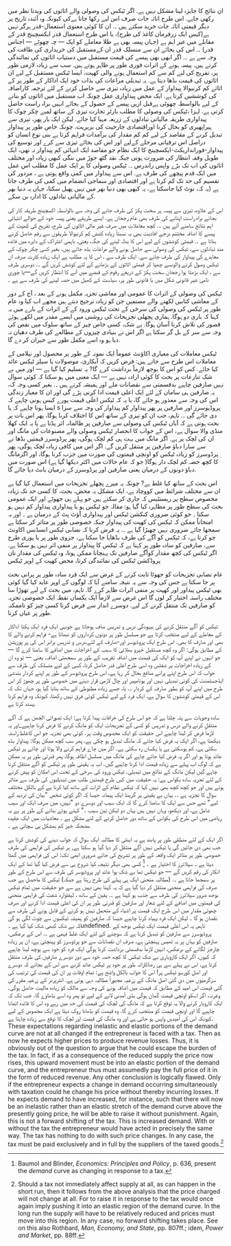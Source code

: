 ان نتائج کا جایزہ لینا مشکل نہیں ہے. اگر ٹیکس کی وصولی والے اثاثوں کی ویدتا نظر میں رکھی جایے. اس طرح اثاثہ جات صرف اس لیے رکھا جاتا ہےکی کیونکہ وہ آئندہ تاریخ پر دیگر قیمتی اثاثہ جات خرید سکتے ہیں ۔. ان کا کوئی معنوی استعمال-قدر ہرگز نہیں ہے(کیس ایک زرفرمان کاغذ کی طرح)، یا اس طرح استعمال قدر ایکسچینج قدر کے مقابلے میں غیر اہم ہے (جہاں پیسہ بھی ہے طلا معاملے کو ایک — چہ چھوٹے — اجناس قدر) ۔. اس کی بجائے ان سے منسلک قدر ان کےمستقبل کی خریداری کی طاقت کی وجہ سے ہے ۔. اگر ابھی بھی پیسے کی قیمت مستقبل میں دستیاب اثاثوں کی نمائندگی کرتے ہیں. پیسہ ہونے کے اثرات فوری طور پر ظاہر ہوتے ہیں. سب سے زیادہ لازمی طور پر، تفریح کی لیے کم سے کم استعمال ہونے والی کھپت، ایسا ٹیکس مستقبل کے لیے ان اثاثوں کی قیمت بڈھا دیتا ہے. یہ تبدیلی مراعات کی بذات خود ایک اداکار کے طور پر کے اثاثے کم کرنیوالا پیداوار کے عمل میں زیادہ تیزی سے حاصل کرنے کے لئے ترجمہ کاراضافہ کی کوششیں کرتا ہے. ایک محض پیداواری عمل چونکہ اب مستقبل میں اثاثوں کو بنانے کے لیے بالواسطہ چھوٹی ہےقبل ازیں پیسے کے حصول کے بجائے انہیں براہ راست حاصل کرتی ہے. لہزا ،ٹیکس کی وصولی کا مطلب بارٹر تجارت تیزی کے ساتھ لمبے چکر چوک کا پیداواری طریقہ مالیاتی تبادلوں کے زریعہ مہیا کیا جائے. لیکن ایک بار پھر، تیزی سے ہیراپھیری کو بحال کرنا اوراقتصادی جارحیت کی بربریت. چونکہ خاص طور پر پیداوار تبدیل کرنے کے مقاصد کے لیے کم کم مقدار کی برآمدات فراہم کرتا ہے بنی نوع انسان کو دراصل اس ترقیاتی مرحلے کےلیے اور اس کی بجائے تیزی سے کرے اور توسیع کی پیداوار-فورانداریکٹ-ایکسچینج کا ایک نظام جو مقاصد ایک انتہائی کم پیداوار نہ تھی، ایک طویل وقفہ انتظار کی ضرورت ہوتی جبکہ نقد گٹھ جوڑ میں ننگی کبھی زیادہ اور مختلف اثاثوں کی اب تک بڑے واپس راندرس ۔. ٹیکس وصولی کا ہر ایک عمل کا مطلب اس عمل میں ایک قدم پیچھے کی طرف ہے. اس سے پیداوار میں کمی واقع ہوتی ہے ، مزدور کی تقسیم کی حد تک کم کرتا ہے اور اقتصادی اور سماجی انضمام میں کمی کی طرف جاتا ہے (یہ کہ، نوٹ کیا جاسکتا ہے، یہ کبھی بھی دنیا بھر میں نہیں پھیل سکتا، جہاں یہ دنیا بھر کے مالیاتی تبادلوں کا ادارہ بن سکے.

اس کے علاوہ، تیزی سے پیسہ ہر سخت پکڑ کی طرف جانے کی وجہ سے بالواسطہ اکسچینج طریقہ کار کی بجائے براہ راست اپنانے کی طرف بھی عام رجحان ہے. ایسے طریقے یعنی پیسہ خود کے حوالے انتہائی اہم نتائج سامنے آتے ہیں ۔. کچھ معاملات میں صرف غیر مالی اثاثوں کی طرح، تفریح کی کھپت کے پیسے کا اضافہ مختتم درجے افادیت بھی یہ نسبتاً زیادہ کشش کم کرنیوالا طریقوں سے رقم حاصل کرنے بناتا ہے ۔. قیمتی کوششوں کے لیے اس کا بدلہ لینے کی جگہ، یعنی، باہمی اشتراک کے دایرہ میں فائدہ مند تبادلوں سے، ٹیکس کی وصولی سے حاصل ہونے والے مراعات بڈھ جاتے ہیں، بغیر کسی چکر چوک کے معاہدے کی پیداوار کی طرف جانے سے. ایک طرف سے ، اس کا یہ مطلب ہے ایک زیادہ کثرت صرف ان ٹیکس وصول کرنے والوںسے چھپا کر قیمتی اثاثوں کے بڑھانے کے لئے کوشش کریں گے ۔. دوسری طرف سے ، ایک بڑھتا ہوا رجحان سخت پکڑ کے ذریعے رقوم کے قبضے میں آنے كا انتظار كریں گے—یا چوری نامی غیر قانونی شکل میں یا قانونی طور پر، سیاست کے کھیل میں حصہ لینے کی طرف سے ہے ۔

ٹیکس کی وصولی کے اثرات کا عمومی اور معاشی تجزیہ مکمل ہونے کے بعد ، آج کے دور کے معاشی کتابیں لکھنے والے مصنفین جن کو زیادہ ترجیح دیتے ہیں مجھے اب کیا وہ عام طور پر ٹیکس کی وصولی کی سرخی کے تحت ٹیکس ورود کے کے اثرات کے بارے میں یہ کہنا کہ باری دو ہوگا. ہماری پچھلی تجزیحات کی روشنی میں ایسے مقدر میں لکھے ہوئے قصور کی تلاش کرنا آسان ہوگا. بے شک، کسی خاص چیز کے ساتھ سلوک میں نقص کی وجہ سے سر کے بل گر سکتا ہے اگر اس نے بنیادی چیزوں کے مطالعے کی طرف دھیان نہ دیا ہو وہ اسے مکمل طور سے حیران کر دے گا.

ٹیکس معاملات کی معیاری اکاؤنٹ عموماً ایک نمونہ کے طور پر محصول اور نیلامی کے معاملات اس طرح سے جاتے ہیں: فرض کریں کہ آبکاری، موصولات یا سیلز ٹیکس عائد کیا جائے. کس کو اس کا بوجھ لازماً برداشت کرے گا? یہ تسلیم کیا گیا ہے — اور میں بے شک تنازعات پر بحث کا کوئی ارادہ نہیں ہے — ایک معنی میں ہو سکتا کہ کوئی سوال نہیں صارفین چاہیے بدقسمتی سے نقصانات ملے اور ہمیشہ کرتے ہیں ۔. بغیر کسی وجہ ک، یہ صارفین ہی سامان کے لئے ایک اعلی قیمت ادا کرنی پڑے گی اور ان کا معیار زندگی اس کی وجہ سے معذور ہو جائے گا، یا یہ کہ ٹیکس اعلٰی قیمت پورے کیس ہونی چاہیے کہ ایسا ہونا چاہیے کہ یا s پروڈیوسرز اور صارفین پر پھر پیداوار کم پیداوار کی وجہ سے سزا دی جائے گی ۔. تاہم، جب ان کو تیزی کے ساتھ اس کا اختلاف کرنا ہوگا، پھر اس بات پر بحث ہوتی ہے کہ آیاں ٹیکس کی وصولی سے صارفین پر ظالمانہ اثر پڈتا ہے یا یہ ایک کھلا منڈی والا سوال ہے، اس کے جواب کا انحصار ٹیکس وصولی والے مصنوعات کی مانگ اور ان کی لچک پر ہے. اگر مانگ میں بہت ہی کم لچک ہوگی، پھر پرڈوسرز قیمتیں بڈھا نے سے سارا دباؤ صارفین پر منتقل کریں گے. اگر اس میں کافی زیادہ لچک ہوگی، پھر پرڈوسرز کو زیادہ ٹیکس کو اونچی قیمتوں کی صورت میں جزب کرنا ہوگا، اور اگرمانگ کا کچھ حصہ کم لچک دار ہوگا( جو کہ عام حالات میں اکثر دیکھا گیا ہے) اس صورت میں دباؤ دونوں کے درمیان یعنی صارفین اور پرڈوسرز کے درمیان بانٹ دیا جائے گا.

اس بحث کے ساتھ کیا غلط ہے? چونکہ یہ میرے پچھلے تجزیحات میں استعمال کیا گیا ہے ان سے مختلف شرائط میں کووچاد ہے، ایک مشکل یہ محض، بحث، کا کسی حد تک زیادہ مخصوص سطح پر ریستٹیس کہ جاری کر سکتے ہیں جو پہلے ہی جھوٹے اور ایک عمومی بحث کی سطح طور پر مظاہرہ کیا گیا ہو: مقالہ جو ٹیکس ہو یا پیداواری پیداوار کم نہیں ہو سکتا ۔ جو کوئی ضروری کنکشن ٹیکس اور پیداواری آؤٹ پٹ کے درمیان ہے ۔ اور یہ امتحاناً ممکن کہ ٹیکس کی کھپت کی پیداوار جبکہ خصوصی طور پر متاثر کر سکتا ہے سمجھا جائے ضروری نہیں چھیڑا گیا ہے ۔. یہ فرض کرنا کہ نصابی ٹیکس انسڈنس اکاونٹ جو کرتا ہے، کہ ٹیکس کو آگے کی طرف بڈھایا جا سکتا ہے، جزوی طور پر یا پوری طرح سے، صارفین کو سادہ طور پر کہنا ہے کہ ٹیکس کا پیداوار پر منفی اثر نہیں ہو سکتا ہے. اگر ٹیکس کی کچھ مقدار کوآگے صارفین تک پہنچانا ممکن ہوتا، وہ ٹیکس کی مقدار نان پروڈکشن ٹیکس کی نمائندگی کرتا، محض کھپت کے اوپر ٹیکس

عام نصابی تجزیحات کو جھوٹا ثابت کرنے کے غرض سے ایک فرد سادہ طور پر پرانی بحث پر جا سکتا ہے جس کی وجہ سے یہ نتیجہ سامنے آیا کہ لوگوں کے اوپر عاید کیا گیا کوئی بھی ٹیکس پیداور اور کھپت پر منفی اثرات ظاہر کرے گا. تاہم، میں بحث کے لیے تھوڑا سا مختلف راستہ اختیار کر لوں گا اس غرض سے لازماً ایک یکساں نقطہ ایک خصوصی تجزیہ کو صارفین تک منتقل کرنے کے لیے. دوسرے انداز سے فرض کرنا کسی چیز کو ناممکنہ طور پر عیاں کرنا.

ٹیکس کو آگے منتقل کرنے کی بیہودگی درس و تدریس صاف ہوجاتا ہے جوںہی ایک فرد ایک یکتا اداکار کے معاملے کے لیے منتخب کرتا ہے جو مسلسل طور پر دونوں کرداروں کو نبھاتا ہے- فراہم کرنے والے کا بھی اور صارف کا بھی. اس طرح ایک پروڈیوسر اور-صارف کے لئے،درس و تدریس برابر اس کی پر پوزیشن کے مطابق ہوگی: اگر وہ کچھ مستقبل خیرو بھلائی کا سبب کے اخراجات میں اضافے کا سامنا کرے گا — جو انہوں نے اپنے آپ کو ایک کی قیمت میں اضافہ تقریب کے طور پر سمجھتی اضافہ، یعنی — تو وہ ان کے زیادہ اخراجات پر شفٹس وہ اسی طرح اعلی قدر حاصل کرنا، کسی کے لیے منسلک کی طرف سے جواب کہ اس طرح اپنے پرانے منافع بحال کر رہا ہے، اس طرح پروڈیوسر کے طور پر اپنے کردار بندشی ایڈجسٹمنٹ کی کوئی تبدیلی نہیں اور یونامپیر اور چال لازمی قرار دینے میں خصوصی طور پر چھوڑ کر اس طرح میں اپنے آپ کو بطور صارف کے کردار ۔. یا، جسے زیادہ مظبوطی کے ساتھ بنایا گیا ہو، جہاں تک کہ اس کے قیمتی کوششوں کا سوال ہے، ایک فرد کے لیے ٹیکس کوئی فرق نہیں رکھتا، کیونکہ وہ فراہم کرنا پسند کرتا ہے.

سادہ وجوہات سے پتہ چلتا ہے کہ جو اس طرح کی خرافات پیدا کرتا ہے: ایک تصوراتی الجھن ہے کہ آگے منتقل کرنے والے درس و تدریس کو کسی کے تجزیحات ایک کو مانگ کرنے کا فرض کرنا چاہیے_اور یہ لازماً فرض کر لینا چاہیے اس حقیقت کو ایک مخصوص وقت پر. کوئی بھی تجزیہ جو اس کاغلط راستہ دیکھتا ہے، اگر ایک یہ فرض کیا جائے کہ مانگ تبدیل ہو چکی ہے، پھر سب کچھ ممکن ہوگا: پیداوار بڈھ سکتی ہے، کم ہوسکتی ہے یا یکساں رہ سکتی ہے. اگر میں چاے فراہم کرنے والا ہوتا اور چائے پر ٹیکس عائد ہوتا ہو اور اگر یہ فرض کیا جائے چاہے کی مانگ میں مسلسل اظافہ ہوگا، پھر قدرتی طور پر یہ ممکن ہے کہ لوگ اب پہلے سے زیادہ قیمت ادا کرنا چاہیے گیں. اب یہ یقینی طور پر ٹیکس کو آگے منتقل کرنا چاہے گیں لیکن مانگ کے نتائج میں تبدیلی. ٹیکس ورود کی سرخی کے تحت اس امکان کو پیش کرنے کے لئے تجزیہ سادہ بکواس ہے: یہ حقیقت میں کس طرح قیمتیں طلب میں تبدیلیوں کی طرف سے متاثر ہوتے ہیں اور جو کچھ کچھ بھی نہیں کہا کہ ٹیکس نظام کے اثرات کے ساتھ کیا کرنا ہے کے بالکل مختلف سوال کا تجزیہ ہے ۔. یہاں بے یقینی پر گرینڈ ایک پیمانہ جیسا کہ اگر کوئی شخص "بیان کی تردید کے لیے" تھے جس سے ایک کا سامنا کرے گا کہ ایک سیب اور دوسرے دو "نہیں، میں صرف ایک اور سیب شامل ہے، اور دیکھو، وہاں نہیں ہیں یہاں دو لیکن تین سیب ۔" کہتے ہوئے بنانے کے طور پر ہے یہ ریاضی میں اس طرح کی بکواس کے ساتھ دور حاصل کرنے کے لئے مشکل ہے ۔ معاشیات میں ایک عقیدہ مضحکہ خیز کم بمشکل ہی سچائی ہے ۔.

اگر ایک کے لئے منطقی طور پر پابند ہے یہ اینٹی کا مطالبہ ایک سوال کہ جواب دینے کی کوشش کرتا ہے جب بھی دی جائیں گی یا ٹیکس نہیں آگے منتقل کر دیا گیا ہو سکتا ہے, ہر ٹیکس کی فراہمی کی طرف خصوصی طور پر متاثر ایک واقعہ کے طور پر تشریح کی جائے ضروری ابھی تک: اس کی فراہمی میں گھٹا دیتا ہے ۔ سپلائرز کا اختیار ہے ۔ [^12] کسی بھی دیگر نتیجہ کیا شروع ہی سے فرض کیا گیا تھا کے ایک انکار کی رقم کریں گے — جو ٹیکس تھا بے شک ہوا عائد اور پروڈیوسر کی طرف سے اس طرح کے طور پر سمجھا جاتا ہے ۔. (مطالبہ منحنی ایک ہی پہلے کی طرح رہتا ہے جبکہ) ٹیکس کا ماحصل ہے جب صرف کی فراہمی منحنی منتقل کر دیا گیا ہے کہ یہ کہنا بھی نہیں ہے سے جو حقیقت میں تمام ٹیکس بوجھ ضرور سپلائرز کی طرف سے جذب ہو کہنا ہے ۔. یقین کے ساتھ ، لیفٹوارد شفٹ کی فراہمی منحنی کی قیمتوں میں اضافے کے لئے شعار اور صارفین کو قدرتی طور پر ان کی اعلی قیمت ادا کرنے اور صرف چھوٹی مقدار میں اس طرح ایک قیمت پر اشیاء کے متحمل نہیں ہو کرنے کے قابل ہونے کی طرف سے نقصان ہو گا ۔ لیکن ایک فرد یہیاد کرنا چاہیے جیسا کہ صارفین کو ہمیشہ ٹیکسوں سے چوٹ لگی ہو گی کہ بے شک کبھی شک کیا گیا ہے ۔undefined. تاہم, یہ اس اعلٰی قیمت ایک ٹیکس بوجھ کے پروڈیوسرز سے صارفین کو تبدیل کرنا ہے کہ سوچنے کے لئے ایک غلط فہمی ہے ۔. اس کے برعکس، صارفین کو یہاں پر یہ ٹھیس پہنچتی ہے، صرف ان نقصانات سے جو پرڈوسرز کو پہنچتی ہے، ان پر زیادہ چارجز لگانے کے برعکس، انہیں لازماً بدقسمتی برداشت کرنا ہوگی ایک فرد کو خود سے پوچھ لینا چاہیے کہ کیوں، اگر ایک کاروباری بے شک ٹیکس کا کچھ حصہ خود سے دور دوسرے صارفین کی طرف منتقل کرتا ہے، اس نے پہلے سے ہی رضاکارانہ طور پر خود پر ٹیکس عائد کرنے سے اس کے بجائے کہ دوسرے اور اصل کورسو ٹیکس پر! اس کا جواب بالکل واضح ہے: تمام اوقات پر ان کی قیمت کی ترتیب کی سرگرمیوں میں دی گئی اصل مانگ کے زرعیہ مجبوراً مطالبہ دہی ہوتی ہے. انٹرپرنر کے زرعیہ مقرر کی گئی قیمت اس امید کے مطابق کہ قیمت میں اضافہ ہونے کی وجہ سے مالک کو زیادہ مالیت حاصل ہوگی. وغرنہ، اگر اسکو اونچی قیمت گمان ہوگی بڈی آمدنی لانے کے لیے تو پھر وہ اسے بڈھاوے گا. جب تک کہ ایک کاروبار کرنے والا یہ توقع کرتا ہے کہ مانگ کی لچک کی قیمت کی حد میں رہے وہ اس کا فائدہ اٹھانا چاہیے گا اور اونچی قیمت کو منتخب کرے گا. وہ قیمت کو بڈھانا روک دیتا ہے ایک مخصوص کے لیے کیونکہ اس کی اُمیدیں واپس ہو جاتی ہے اور وہ مانگ کی قیمت اور لچک کا توقع سے زیادہ چاہتا ہے. These expectations regarding inelastic and elastic portions of the demand curve are not at all changed if the entrepreneur is faced with a tax. Then as now he expects higher prices to produce revenue losses. Thus, it is obviously out of the question to argue that he could escape the burden of the tax. In fact, if as a consequence of the reduced supply the price now rises, this upward movement must be into an elastic portion of the demand curve, and the entrepreneur thus must assumedly pay the full price of it in the form of reduced revenue. Any other conclusion is logically flawed. Only if the entrepreneur expects a change in demand occurring simultaneously with taxation could he change his price without thereby incurring losses. If he expects demand to have increased, for instance, such that there will now be an inelastic rather than an elastic stretch of the demand curve above the presently going price, he will be able to raise it without punishment. Again, this is not a forward shifting of the tax. This is increased demand. With or without the tax the entrepreneur would have acted in precisely the same way. The tax has nothing to do with such price changes. In any case, the tax must be paid exclusively and in full by the suppliers of the taxed goods.[^15]

[^9]: Here once again what has already been explained in a somewhat different connection in note 7 above becomes evident: why it is a fundamental mistake to think that taxation might have a “neutral” effect on production such that any “negative” effects on tax*payers* may be compensated by corresponding “positive” effects on tax *spenders*. What is overlooked in this sort of reasoning is that the introduction of taxation not only implies favoring nonproducers at the expense of producers. It simultaneously changes, for producers and nonproducers alike, the cost attached to different methods of attaining an income, for it is then relatively less costly to attain an additional income through nonproductive means, i.e., not through actually producing more goods but by participating in the process of noncontractual acquisitions of already produced goods. If such a different incentive structure is applied to a given population, then the length of the production structure will necessarily be shortened, and a decrease in the output of goods produced must result. See on this also Hans-Hermann Hoppe, *A Theory of Socialism and Capitalism* (Boston: Kluwer Academic Publishers, 1989), chap. 4.

[^10]: See for instance William Baumol and Alan Blinder, *Economics: Principles and Policy* (New York: Harcourt Brace Jovanovich, 1979), pp. 636ff.; Daniel R. Fusfeld, *Economics: Principles of Political Economy,* 3rd ed. (Glenview, Ill.: Scott, Foresman, 1987), pp. 639ff.; Robert Ekelund and Robert Tollison, *Microeconomics*, 2nd ed. (Glenview, Ill.: Scott, Foresman, 1988), pp. 463ff. and 469f.; Stanley Fisher, Rudiger Dornbusch, and Richard Schmalensee, *Microeconomics*, 2nd ed. (New York: McGraw Hill, 1988), pp. 385f.

[^11]: On the impossibility of a pure consumption tax see also Rothbard, *Power and Market*, pp. 108ff.

[^12]: Baumol and Blinder, *Economics: Principles and Policy*, p. 636, present the *demand* curve as changing in response to a tax.

[^13]: To avoid any misunderstanding then: Insofar as the textbook analyses of tax-incidence point out this fact they are of course entirely correct. It is the interpretation of this phenomenon they give which is fundamentally confused!

[^14]: See on this point also Rothbard, *Man, Economy, and State*, p. 809.

[^15]: Should a tax not immediately affect supply at all, as can happen in the short run, then it follows from the above analysis that the price charged will not change at all. For to raise it in response to the tax would once again imply pushing it into an elastic region of the demand curve. In the long run the supply will have to be relatively reduced and prices must move into this region. In any case, no forward shifting takes place. See on this also Rothbard, *Man, Economy, and State*, pp. 807ff.; idem, *Power and Market*, pp. 88ff.